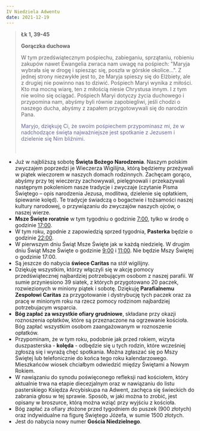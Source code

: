 ```yaml
---
IV Niedziela Adwentu
date: 2021-12-19
---
```


> **Łk 1, 39-45**
>
> **Gorączka duchowa**
>
> W tym przedświątecznym pośpiechu, zabieganiu, sprzątaniu, robieniu zakupów nawet Ewangelia zwraca nam uwagę na pośpiech: "Maryja wybrała się w drogę i spiesząc się, poszła w górskie okolice...". Z jednej strony niezwykłe jest to, że Maryja spieszy się do Elżbiety, ale z drugiej nie powinno nas to dziwić. Pośpiech Maryi wynika z miłości. Kto ma mocną wiarę, ten z miłością niesie Chrystusa innym. I z tym nie wolno się ociągać. Pośpiech Maryi dotyczy życia duchowego i przypomina nam, abyśmy byli równie zapobiegliwi, jeśli chodzi o naszego ducha, abyśmy z zapałem przygotowywali się do narodzin Pana.
>
> <span style="color: #666699;"> Maryjo, dziękuję Ci, że swoim pośpiechem przypominasz mi, że w nadchodzące święta najważniejsze jest spotkanie z Jezusem i dzielenie się Nim bliźnimi. </span>
>
> &nbsp;

- Już w najbliższą sobotę **Święta Bożego Narodzenia**. Naszym polskim zwyczajem poprzedzi je Wieczerza Wigilijna, którą będziemy przeżywali w piątek wieczorem w naszych domach rodzinnych. Zachęcam gorąco, abyśmy przy tej wieczerzy zachowywali, pielęgnowali i przekazywali następnym pokoleniom nasze tradycje i zwyczaje (czytanie Pisma Świętego – opis narodzenia Jezusa, modlitwa, dzielenie się opłatkiem, śpiewanie kolęd). Te tradycje świadczą o bogactwie i tożsamości naszej kultury narodowej, o przywiązaniu do zwyczajów naszych ojców, o naszej wierze.
- **Msze Święte roratnie** w tym tygodniu o godzinie <u>7:00</u>, tylko w środę o godzinie <u>17:00</u>.
- W tym roku, zgodnie z zapowiedzią sprzed tygodnia, **Pasterka** będzie o godzinie <u>22:00</u>.
- W pierwszym dniu Świąt Msze Święte jak w każdą niedzielę. W drugim dniu Świąt Msze Święte o godzinie <u>9:00</u> i <u>11:00</u>. Nie będzie Mszy Świętej o godzinie 17:00.
- Są jeszcze do nabycia **świece Caritas** na stół wigilijny.
- Dziękuję wszystkim, którzy włączyli się w akcję pomocy przedświątecznej najbardziej potrzebującym osobom z naszej parafii. W sumie przyniesiono 39 siatek, z których przygotowano 20 paczek, rozwiezionych w miniony piątek i sobotę. Dziękuję **Parafialnemu Zespołowi Caritas** za przygotowanie i dystrybucję tych paczek oraz za pracę w minionym roku na rzecz pomocy rodzinom najbardziej potrzebujacym wsparcia.
- **Bóg zapłać za wszystkie ofiary grudniowe**, składane przy okazji roznoszenia opłatków, które są przeznaczone na ogrzewanie kościoła. Bóg zapłać wszystkim osobom zaangażowanym w roznoszenie opłatków.
- Przypominam, że w tym roku, podobnie jak przed rokiem, wizyta duszpasterska - **kolęda** - odbędzie się u tych rodzin, które wcześniej zgłoszą się i wyrażą chęć spotkania. Można zgłaszać się po Mszy Świętej lub telefonicznie do końca tego roku kalendarzowego. Mieszkańców wiosek chciałbym odwiedzić między Świętami a Nowym Rokiem.
- W nawiązaniu do synodu poświęconego refleksji nad kościołem, który aktualnie trwa na etapie diecezjalnym oraz w nawiązaniu do listu pasterskiego Księdza Arcybiskupa na Adwent, zachęca się świeckich do zabrania głosu w tej sprawie. Sposób, w jaki można to zrobić, jest opisany w broszurce, którą można wziąć przy wyjściu z kościoła.
- Bóg zapłać za ofiary złożone przed tygodniem do puszek (900 złotych) oraz indywidualne na figurę Świętego Józefa, w sumie 1500 złotych.
- Jest do nabycia nowy numer **Gościa Niedzielnego**.
